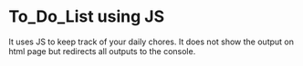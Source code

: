# To_Do_List using JS
It uses JS to keep track of your daily chores.
It does not show the output on html page but redirects all outputs to the console.
